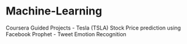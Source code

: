 # Machine-Learning

Coursera Guided Projects - Tesla (TSLA) Stock Price prediction using Facebook Prophet
                         - Tweet Emotion Recognition

